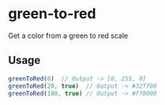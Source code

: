 # green-to-red
Get a color from a green to red scale

## Usage
```javascript
greenToRed(0)  // Output -> [0, 255, 0]
greenToRed(20, true)  // Output -> #32ff00
greenToRed(100, true) // Output -> #ff0000
```